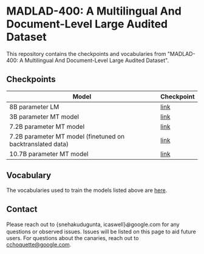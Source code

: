 # MADLAD-400: A Multilingual And Document-Level Large Audited Dataset

This repository contains the checkpoints and vocabularies from "MADLAD-400: A Multilingual And Document-Level Large Audited Dataset".

## Checkpoints

| Model          | Checkpoint                |
|-------------------------------------------------------------|-------------------------------------------------------------------------------------|
| 8B parameter LM | [link](gs://madlad-400-checkpoints/checkpoints/8b-lm) | 
| 3B parameter MT model | [link](gs://madlad-400-checkpoints/checkpoints/3b-mt) | 
| 7.2B parameter MT model | [link](gs://madlad-400-checkpoints/checkpoints/7b-mt) | 
| 7.2B parameter MT model (finetuned on backtranslated data) | [link](gs://madlad-400-checkpoints/checkpoints/7b-mt-bt) | 
| 10.7B parameter MT model | [link](gs://madlad-400-checkpoints/checkpoints/10b-mt) | 

## Vocabulary

The vocabularies used to train the models listed above are [here](gs://madlad-400-checkpoints/vocabulary).

## Contact

Please reach out to {snehakudugunta, icaswell}꩜google.com for any questions or observed issues. Issues will be listed on this page to aid future users. For questions about the canaries, reach out to cchoquette@google.com.




